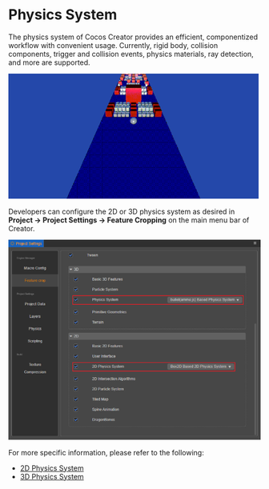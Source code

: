 # Physics System

The physics system of Cocos Creator provides an efficient, componentized workflow with convenient usage. Currently, rigid body, collision components, trigger and collision events, physics materials, ray detection, and more are supported.

![image](physics.gif)

Developers can configure the 2D or 3D physics system as desired in **Project -> Project Settings -> Feature Cropping** on the main menu bar of Creator.

![physics system](img/physics-system.png)

For more specific information, please refer to the
following:

- [2D Physics System](../physics-2d/physics-2d.md)
- [3D Physics System](physics.md)
